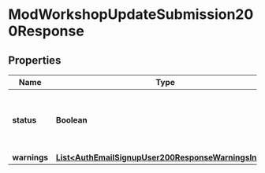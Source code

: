 

# ModWorkshopUpdateSubmission200Response


## Properties

| Name | Type | Description | Notes |
|------------ | ------------- | ------------- | -------------|
|**status** | **Boolean** | True if the submission was updated false otherwise. |  |
|**warnings** | [**List&lt;AuthEmailSignupUser200ResponseWarningsInner&gt;**](AuthEmailSignupUser200ResponseWarningsInner.md) |  |  [optional] |



